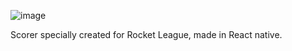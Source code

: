 ![image](https://github.com/partido-trabajador-socialista/rocketeer-scorer/blob/master/src/assets/logo.png)

Scorer specially created for Rocket League, made in React native.
